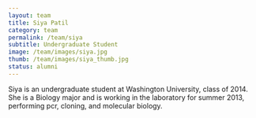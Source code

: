 ```yaml
---
layout: team
title: Siya Patil
category: team
permalink: /team/siya
subtitle: Undergraduate Student
image: /team/images/siya.jpg
thumb: /team/images/siya_thumb.jpg
status: alumni
---
```


Siya is an undergraduate student at Washington University, class of 2014. She is a Biology major and is working in the laboratory for summer 2013, performing pcr, cloning, and molecular biology.
